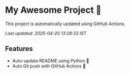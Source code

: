 # My Awesome Project 🚀

This project is automatically updated using GitHub Actions.

_Last updated: 2025-04-20 13:28:33 IST_

## Features
- Auto-update README using Python 🐍
- Auto Git push with GitHub Actions 🤖

